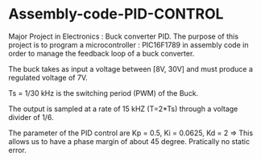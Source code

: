 # Assembly-code-PID-CONTROL
Major Project in Electronics : Buck converter PID.
The purpose of this project is to program a microcontroller : PIC16F1789 in assembly code
in order to manage the feedback loop of a buck converter.

The buck takes as input a voltage between [8V, 30V] and must produce a regulated voltage of 7V.

Ts = 1/30 kHz is the switching period (PWM) of the Buck. 

The output is sampled at a rate of 15 kHZ (T=2*Ts) through a voltage divider of 1/6.

The parameter of the PID control are Kp = 0.5, Ki = 0.0625, Kd = 2 => This allows us to 
have a phase margin of about 45 degree. Pratically no static error.
